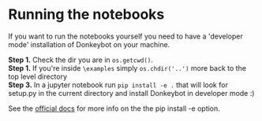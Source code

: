 # Running the notebooks

If you want to run the notebooks yourself you need to have a 'developer mode' installation of Donkeybot on your machine.

**Step 1.** Check the dir you are in `os.getcwd()`.    
**Step 1.** If you're inside `\examples` simply `os.chdir('..')` more back to the top level directory   
**Step 3.** In a jupyter notebook run 
`pip install -e .` that will look for setup.py in the current directory and install Donkeybot in developer mode :)   

See the [official docs](https://pip.pypa.io/en/stable/reference/pip_install/#editable-installs) for more info on the the pip install -e option.
